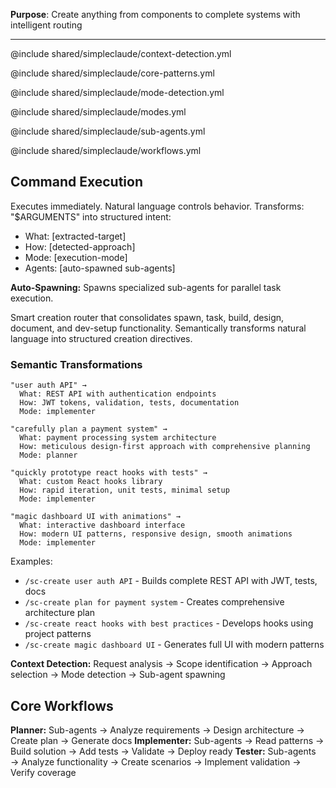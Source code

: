 **Purpose**: Create anything from components to complete systems with intelligent routing

---

@include shared/simpleclaude/context-detection.yml

@include shared/simpleclaude/core-patterns.yml

@include shared/simpleclaude/mode-detection.yml

@include shared/simpleclaude/modes.yml

@include shared/simpleclaude/sub-agents.yml

@include shared/simpleclaude/workflows.yml

## Command Execution

Executes immediately. Natural language controls behavior. Transforms: "$ARGUMENTS" into structured intent:

- What: [extracted-target]
- How: [detected-approach]
- Mode: [execution-mode]
- Agents: [auto-spawned sub-agents]

**Auto-Spawning:** Spawns specialized sub-agents for parallel task execution.

Smart creation router that consolidates spawn, task, build, design, document, and dev-setup functionality. Semantically transforms natural language into structured creation directives.

### Semantic Transformations

```
"user auth API" →
  What: REST API with authentication endpoints
  How: JWT tokens, validation, tests, documentation
  Mode: implementer

"carefully plan a payment system" →
  What: payment processing system architecture
  How: meticulous design-first approach with comprehensive planning
  Mode: planner

"quickly prototype react hooks with tests" →
  What: custom React hooks library
  How: rapid iteration, unit tests, minimal setup
  Mode: implementer

"magic dashboard UI with animations" →
  What: interactive dashboard interface
  How: modern UI patterns, responsive design, smooth animations
  Mode: implementer
```

Examples:

- `/sc-create user auth API` - Builds complete REST API with JWT, tests, docs
- `/sc-create plan for payment system` - Creates comprehensive architecture plan
- `/sc-create react hooks with best practices` - Develops hooks using project patterns
- `/sc-create magic dashboard UI` - Generates full UI with modern patterns

**Context Detection:** Request analysis → Scope identification → Approach selection → Mode detection → Sub-agent spawning

## Core Workflows

**Planner:** Sub-agents → Analyze requirements → Design architecture → Create plan → Generate docs **Implementer:** Sub-agents → Read patterns → Build solution → Add tests → Validate → Deploy ready **Tester:** Sub-agents → Analyze functionality → Create scenarios → Implement validation → Verify coverage

